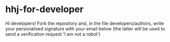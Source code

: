 # hhj-for-developer
Hi developers! Fork the repository and, in the file developers/authors, write your personalised signature with your email below (the latter will be used to send a verification request 'I am not a robot')
